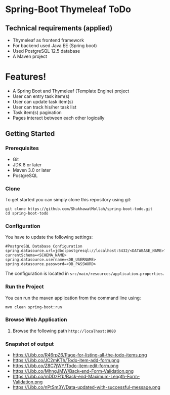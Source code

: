 # Spring-Boot Thymeleaf ToDo

## Technical requirements (applied)
* Thymeleaf as frontend framework
* For backend used Java EE (Spring boot)
* Used PostgreSQL 12.5 database
* A Maven project

# Features!
- A Spring Boot and Thymeleaf (Template Engine) project 
- User can entry task item(s)
- User can update task item(s)
- User can track his/her task list
- Task item(s) pagination
- Pages interact between each other logically

## Getting Started
### Prerequisites
* Git
* JDK 8 or later
* Maven 3.0 or later
* PostgreSQL

### Clone
To get started you can simply clone this repository using git:
```
git clone https://github.com/ShakhawatMollah/spring-boot-todo.git
cd spring-boot-todo
```

### Configuration
You have to update the following settings:
```
#PostgreSQL Database Configuration
spring.datasource.url=jdbc:postgresql://localhost:5432/<DATABASE_NAME>?currentSchema=<SCHEMA_NAME>
spring.datasource.username=<DB_USERNAME>
spring.datasource.password=<DB_PASSWORD>
```

The configuration is located in `src/main/resources/application.properties`.

### Run the Project
You can run the maven application from the command line using:
```
mvn clean spring-boot:run
```

### Browse Web Application
1. Browse the following path `http://localhost:8080`

### Snapshot of output
- https://i.ibb.co/R46rpZ6/Page-for-listing-all-the-todo-items.png
- https://i.ibb.co/JC2mKTh/Todo-item-add-form.png
- https://i.ibb.co/Z8C7jWY/Todo-item-edit-form.png
- https://i.ibb.co/MhngJMW/Back-end-Form-Validation.png
- https://i.ibb.co/mDDzFfb/Back-end-Maximum-Length-Form-Validation.png
- https://i.ibb.co/nPtSm3Y/Data-updated-with-successful-message.png 
